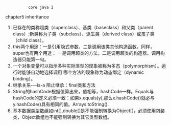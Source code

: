               core java I
chapter5 inheritance
1. 已存在的类称超类（superclass）、基类（baseclass）和父类（parent class）;新类称为子类（subclass）、派生类（derived class）或孩子类（child class）。
2. this两个用途：一是引用隐式参数，二是调用该类其他构造函数。同样，super也有两个用途：
一是调用超类的方法，二是调用超类的构造器。调用构造器只能第一句。
3. 一个对象变量可以指示多种实际类型的现象被称为多态（polymorphism）。运行时能够自动地选择调用
哪个方法的现象称为动态绑定（dynamic binding）。
4. 继承关系---is-a 阻止继承：final类和方法
5. String的hashCode根据值算出来，值相等，hashCode一样。Equals与hashCode的定义必须一致：如果x.equals(y),那么x.hashCode()就必与y.hashCode()具有相同的值。Arrays.toString().
6. 基本数据类型数组如int[],double[]是不能强制转换为Object[]，必须使用包装类，Object数组也不能强制转换为其它类型数组。



